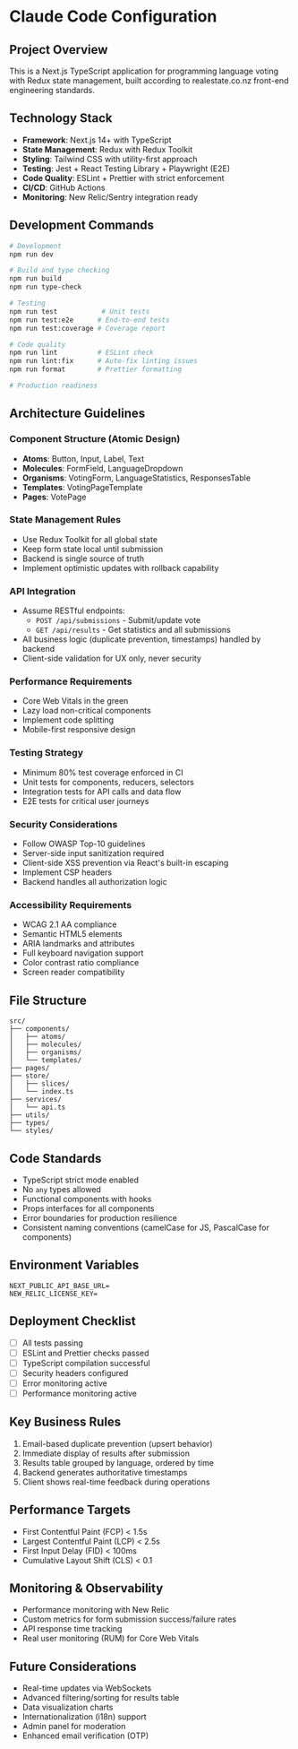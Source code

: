 # Claude Code Configuration

## Project Overview
This is a Next.js TypeScript application for programming language voting with Redux state management, built according to realestate.co.nz front-end engineering standards.

## Technology Stack
- **Framework**: Next.js 14+ with TypeScript
- **State Management**: Redux with Redux Toolkit
- **Styling**: Tailwind CSS with utility-first approach
- **Testing**: Jest + React Testing Library + Playwright (E2E)
- **Code Quality**: ESLint + Prettier with strict enforcement
- **CI/CD**: GitHub Actions
- **Monitoring**: New Relic/Sentry integration ready

## Development Commands
```bash
# Development
npm run dev

# Build and type checking
npm run build
npm run type-check

# Testing
npm run test           # Unit tests
npm run test:e2e      # End-to-end tests
npm run test:coverage # Coverage report

# Code quality
npm run lint          # ESLint check
npm run lint:fix      # Auto-fix linting issues
npm run format        # Prettier formatting

# Production readiness
```

## Architecture Guidelines

### Component Structure (Atomic Design)
- **Atoms**: Button, Input, Label, Text
- **Molecules**: FormField, LanguageDropdown
- **Organisms**: VotingForm, LanguageStatistics, ResponsesTable
- **Templates**: VotingPageTemplate
- **Pages**: VotePage

### State Management Rules
- Use Redux Toolkit for all global state
- Keep form state local until submission
- Backend is single source of truth
- Implement optimistic updates with rollback capability

### API Integration
- Assume RESTful endpoints:
  - `POST /api/submissions` - Submit/update vote
  - `GET /api/results` - Get statistics and all submissions
- All business logic (duplicate prevention, timestamps) handled by backend
- Client-side validation for UX only, never security

### Performance Requirements
- Core Web Vitals in the green
- Lazy load non-critical components
- Implement code splitting
- Mobile-first responsive design

### Testing Strategy
- Minimum 80% test coverage enforced in CI
- Unit tests for components, reducers, selectors
- Integration tests for API calls and data flow
- E2E tests for critical user journeys

### Security Considerations
- Follow OWASP Top-10 guidelines
- Server-side input sanitization required
- Client-side XSS prevention via React's built-in escaping
- Implement CSP headers
- Backend handles all authorization logic

### Accessibility Requirements
- WCAG 2.1 AA compliance
- Semantic HTML5 elements
- ARIA landmarks and attributes
- Full keyboard navigation support
- Color contrast ratio compliance
- Screen reader compatibility

## File Structure
```
src/
├── components/
│   ├── atoms/
│   ├── molecules/
│   ├── organisms/
│   └── templates/
├── pages/
├── store/
│   ├── slices/
│   └── index.ts
├── services/
│   └── api.ts
├── utils/
├── types/
└── styles/
```

## Code Standards
- TypeScript strict mode enabled
- No `any` types allowed
- Functional components with hooks
- Props interfaces for all components
- Error boundaries for production resilience
- Consistent naming conventions (camelCase for JS, PascalCase for components)

## Environment Variables
```
NEXT_PUBLIC_API_BASE_URL=
NEW_RELIC_LICENSE_KEY=
```

## Deployment Checklist
- [ ] All tests passing
- [ ] ESLint and Prettier checks passed
- [ ] TypeScript compilation successful
- [ ] Security headers configured
- [ ] Error monitoring active
- [ ] Performance monitoring active

## Key Business Rules
1. Email-based duplicate prevention (upsert behavior)
2. Immediate display of results after submission
3. Results table grouped by language, ordered by time
4. Backend generates authoritative timestamps
5. Client shows real-time feedback during operations

## Performance Targets
- First Contentful Paint (FCP) < 1.5s
- Largest Contentful Paint (LCP) < 2.5s
- First Input Delay (FID) < 100ms
- Cumulative Layout Shift (CLS) < 0.1

## Monitoring & Observability
- Performance monitoring with New Relic
- Custom metrics for form submission success/failure rates
- API response time tracking
- Real user monitoring (RUM) for Core Web Vitals

## Future Considerations
- Real-time updates via WebSockets
- Advanced filtering/sorting for results table
- Data visualization charts
- Internationalization (i18n) support
- Admin panel for moderation
- Enhanced email verification (OTP)